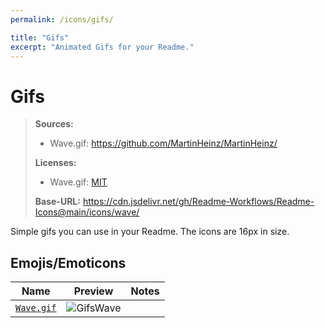 ```yaml
---
permalink: /icons/gifs/

title: "Gifs"
excerpt: "Animated Gifs for your Readme."
---
```


[LicenseTwemoji]: https://github.com/twitter/twemoji/blob/master/LICENSE

# Gifs
> **Sources:**
> - Wave.gif: https://github.com/MartinHeinz/MartinHeinz/
>
> **Licenses:**
> - Wave.gif: [MIT][LicenseTwemoji]
>
> **Base-URL:** https://cdn.jsdelivr.net/gh/Readme-Workflows/Readme-Icons@main/icons/wave/

Simple gifs you can use in your Readme. The icons are 16px in size.

## Emojis/Emoticons

| Name                   | Preview     | Notes |
| ---------------------- |:-----------:| ----- |
| [`Wave.gif`][GifsWave] | ![GifsWave] |       |

[GifsWave]: https://cdn.jsdelivr.net/gh/Readme-Workflows/Readme-Icons@main/icons/gifs/wave.gif